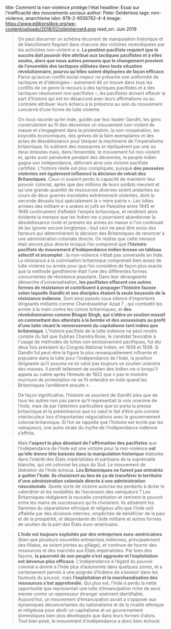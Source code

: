 title: Comment la non-violence protège l'état
headline: Essai sur l'inefficacité des mouvements sociaux
author: Peter Gelderloos
tags: non-violence, anarchisme
isbn: 978-2-9556782-4-4
image: https://www.editionslibre.org/wp-content/uploads/2018/02/siteinternet4.png
read_on: Juin 2019

> On peut discerner un schéma récurrent de manipulation historique et de blanchiment flagrant dans chacune des victoires revendiquées par les activistes non-violent-e-s. **La position pacifiste requiert que le succès doit pouvoir être attribué aux tactiques pacifistes et à elles seules, alors que nous autres pensons que le changement provient de l’ensemble des tactiques utilisées dans toute situation révolutionnaire, pourvu qu’elles soient déployées de façon efficace**. Parce qu’aucun conflit social majeur ne présente une uniformité de tactiques et d’idéologies – autrement dit on trouve dans tous les conflits de ce genre le recours à des tactiques pacifistes et à des tactiques résolument non-pacifistes –, les pacifistes doivent effacer la part d’histoire qui est en désaccord avec leurs affirmations ou au contraire attribuer leurs échecs à la présence au sein du mouvement concerné d’une forme de lutte violente.

> On nous raconte qu’en Inde, guidés par leur leader Gandhi, les gens construisirent au fil des décennies un mouvement non-violent de masse et s’engagèrent dans la protestation, la non-coopération, les boycotts économiques, des grèves de la faim exemplaires et des actes de désobéissance pour bloquer la machinerie de l’impérialisme britannique. Ils subirent des massacres et répliquèrent par une ou deux émeutes mais, dans l’ensemble, le mouvement fut non-violent et, après avoir persévéré pendant des décennies, le peuple indien gagna son indépendance, délivrant ainsi une victoire pacifiste certifiée. L’histoire réelle est plus compliquée, puisque **des poussées violentes ont également influencé la décision de retrait des Britanniques**. Ceux-ci avaient perdu la capacité de maintenir leur pouvoir colonial, après que des millions de leurs soldats meurent et qu'une grande quantité de ressources diverses soient anéanties au cours de deux guerres mondiales extrêmement violentes, dont la seconde dévasta tout spécialement la « mère patrie ». Les luttes armées des militant-e-s arabes et juifs en Palestine entre 1945 et 1948 continuèrent d’affaiblir l’empire britannique, et rendirent alors évidente la menace que les Indien-ne-s pourraient abandonner la désobéissance civile et prendre les armes en masse si l'on continuait de les ignorer encore longtemps ; tout ceci ne peut être exclu des facteurs qui déterminèrent la décision des Britanniques de renoncer à une administration coloniale directe.
> On réalise que cette menace était encore plus directe lorsque l’on comprend que **l’histoire pacifiste du mouvement d’indépendance indien brosse un tableau sélectif et incomplet** : la non-violence n’était pas universelle en Inde. La résistance à la colonisation britannique comprenait bien assez de lutte violente ou armée pour que l’on considère de façon plus exacte que la méthode gandhienne était l’une des différentes formes concurrentes de résistance populaire. Dans leur dérangeante démarche d’universalisation, **les pacifistes effacent ces autres formes de résistance et contribuent à propager l’histoire fausse selon laquelle Gandhi et ses disciples étaient la seule boussole de la résistance indienne**. Sont ainsi passés sous silence d’importants dirigeants militants comme Chandrasekhar Azad 7 , qui combattit les armes à la main contre les colons britanniques, et **des révolutionnaires comme Bhagat Singh, qui s’attira un soutien massif en commettant des attentats à la bombe et des assassinats au profit d’une lutte visant le renversement du capitalisme tant indien que britannique**.
> L’histoire pacifiste de la lutte indienne ne peut rendre compte du fait que Subhas Chandra Bose, le candidat favorable à l'usage de méthodes de luttes non exclusivement pacifiques, fut élu deux fois président du Congrès National Indien, en 1938 et 1939. Si Gandhi fut peut-être la figure la plus remarquablement influente et populaire dans la lutte pour l’indépendance de l’Inde, la position dirigeante qu’il assuma ne lui valut pas toujours un soutien unanime des masses. Il perdit tellement de soutien des Indien-ne-s lorsqu’il appela au calme après l’émeute de 1922 que « pas le moindre murmure de protestation ne se fit entendre en Inde quand les Britanniques l’arrêtèrent ensuite » .

> De façon significative, l’histoire se souvient de Gandhi plus que de tous les autres non pas parce qu’il représentait la voix unanime de l’Inde, mais de par l’attention particulière que lui porta la presse britannique et la prééminence que lui valut le fait d’être pris comme interlocuteur lors d’importantes négociations avec le gouvernement colonial britannique. Si l’on se rappelle que l’histoire est écrite par les vainqueurs, une autre strate du mythe de l’indépendance indienne s’effrite.

> Mais **l’aspect le plus désolant de l'affirmation des pacifistes** que l’indépendance de l’Inde est une victoire pour la non-violence **est qu’elle donne tête baissée dans la manipulation historique** élaborée dans l’intérêt des États impérialistes et partisans de la suprématie blanche, qui ont colonisé les pays du Sud. Le mouvement de libération de l’Inde échoua. **Les Britanniques ne furent pas ontraints à quitter l’Inde. Ils choisirent au lieu de ça de transférer le territoire d'une administration coloniale directe à une administration néocoloniale**. Quelle sorte de victoire autorise les perdants à dicter le calendrier et les modalités de l’ascension des vainqueurs ? Les Britanniques rédigèrent la nouvelle constitution et remirent le pouvoir entre les mains de successeurs qu’ils choisirent. Ils attisèrent les flammes du séparatisme ethnique et religieux afin que l’Inde soit affaiblie par des divisions internes, empêchée de bénéficier de la paix et de la prospérité, et dépendante de l’aide militaire et autres formes de soutien de la part des États euro-américains.

> **L’Inde est toujours exploitée par des entreprises euro-américaines** (bien que plusieurs nouvelles entreprises indiennes, principalement des filiales, se soient jointes au pillage), et continue de fournir des ressources et des marchés aux États impérialistes. Par bien des façons, **la pauvreté de son peuple s’est aggravée et l’exploitation est devenue plus efficace**. L’indépendance à l’égard du pouvoir colonial a donné à l’Inde plus d’autonomie dans quelques zones, et a certainement permis à une poignée d’Indiens de s’asseoir dans les fauteuils du pouvoir, mais **l’exploitation et la marchandisation des ressources s’est approfondie**. Qui plus est, l’Inde a perdu la nette opportunité que représentait une lutte d’émancipation riche de sens menée contre un oppresseur étranger aisément identifiable. Aujourd’hui, un mouvement d’émancipation aurait a s’opposer aux dynamiques déconcertantes du nationalisme et de la rivalité ethnique et religieuse pour abolir un capitalisme et un gouvernement domestiques bien plus développés que dans leurs formes d’alors. Tout bien pesé, le mouvement d’indépendance a donc bien échoué.

